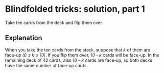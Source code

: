 # Blindfolded tricks: solution, part 1

Take ten cards from the deck and flip them over.

## Explanation

When you take the ten cards from the stack, suppose that *k* of them are face-up (*0 ≤ k ≤ 10*). If you flip them over, *10 - k* cards will be face-up. In the remaining deck of 42 cards, also *10 - k* cards are face-up, so both decks have the same number of face-up cards.
